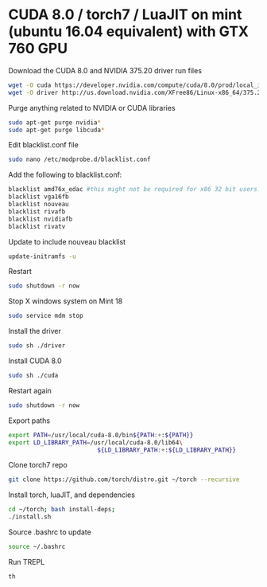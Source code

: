 # CUDA 8.0 / torch7 / LuaJIT on mint (ubuntu 16.04 equivalent) with GTX 760 GPU

Download the CUDA 8.0 and NVIDIA 375.20 driver run files
```bash
wget -O cuda https://developer.nvidia.com/compute/cuda/8.0/prod/local_installers/cuda_8.0.44_linux-run
wget -O driver http://us.download.nvidia.com/XFree86/Linux-x86_64/375.20/NVIDIA-Linux-x86_64-375.20.run
```

Purge anything related to NVIDIA or CUDA libraries
```bash
sudo apt-get purge nvidia*
sudo apt-get purge libcuda*
```

Edit blacklist.conf file
```bash
sudo nano /etc/modprobe.d/blacklist.conf
```

Add the following to blacklist.conf:
```bash
blacklist amd76x_edac #this might not be required for x86 32 bit users.
blacklist vga16fb
blacklist nouveau
blacklist rivafb
blacklist nvidiafb
blacklist rivatv
```

Update to include nouveau blacklist
```bash
update-initramfs -u
```

Restart
```bash
sudo shutdown -r now
```

Stop X windows system on Mint 18
```bash
sudo service mdm stop
```

Install the driver
```bash
sudo sh ./driver
```

Install CUDA 8.0
```bash
sudo sh ./cuda
```

Restart again
```bash
sudo shutdown -r now
```

Export paths
```bash
export PATH=/usr/local/cuda-8.0/bin${PATH:+:${PATH}}
export LD_LIBRARY_PATH=/usr/local/cuda-8.0/lib64\
                         ${LD_LIBRARY_PATH:+:${LD_LIBRARY_PATH}}
```


Clone torch7 repo
```bash
git clone https://github.com/torch/distro.git ~/torch --recursive
```

Install torch, luaJIT, and dependencies
```bash
cd ~/torch; bash install-deps;
./install.sh
```

Source .bashrc to update
```bash
source ~/.bashrc
```

Run TREPL
```bash
th
```
